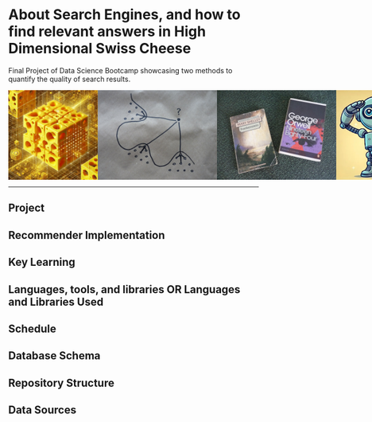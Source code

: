 # About Search Engines, and how to find relevant answers in High Dimensional Swiss Cheese
Final Project of Data Science Bootcamp showcasing two methods to quantify the quality of search results.

<div style="display: flex;">
  <img src="images/high_dimensional_cheese.jpg" style="height: 180px;">
  <img src="images/P1120589.JPG" style="height: 180px;"> 
  <img src="images/frankenstein_1984.jpg" style="height: 180px;">
  <img src="images/robotsalut.png" style="height: 180px;">
</div>

----
## Project

## Recommender Implementation

## Key Learning

## Languages, tools, and libraries OR Languages and Libraries Used

## Schedule

## Database Schema

## Repository Structure

## Data Sources


